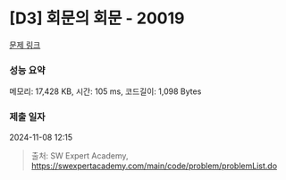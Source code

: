 # [D3] 회문의 회문 - 20019 

[문제 링크](https://swexpertacademy.com/main/code/problem/problemDetail.do?contestProbId=AY2hjCWKbykDFATh) 

### 성능 요약

메모리: 17,428 KB, 시간: 105 ms, 코드길이: 1,098 Bytes

### 제출 일자

2024-11-08 12:15



> 출처: SW Expert Academy, https://swexpertacademy.com/main/code/problem/problemList.do